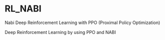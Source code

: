 # RL_NABI
Nabi Deep Reinforcement Learning with PPO (Proximal Policy Optimization)

Deep Reinforcement Learning by using PPO and NABI
